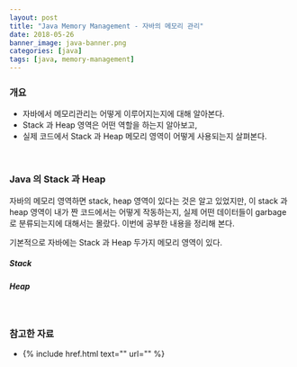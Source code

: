 ```yaml
---
layout: post
title: "Java Memory Management - 자바의 메모리 관리"
date: 2018-05-26
banner_image: java-banner.png
categories: [java]
tags: [java, memory-management]
---
```


### 개요
* 자바에서 메모리관리는 어떻게 이루어지는지에 대해 알아본다.
* Stack 과 Heap 영역은 어떤 역할을 하는지 알아보고,
* 실제 코드에서 Stack 과 Heap 메모리 영역이 어떻게 사용되는지 살펴본다.
<!--more-->


<br/>

### Java 의 Stack 과 Heap
자바의 메모리 영역하면 stack, heap 영역이 있다는 것은 알고 있었지만, 이 stack 과 heap 영역이 내가 짠 코드에서는 어떻게 작동하는지, 
실제 어떤 데이터들이 garbage 로 분류되는지에 대해서는 몰랐다. 이번에 공부한 내용을 정리해 본다.

기본적으로 자바에는 Stack 과 Heap 두가지 메모리 영역이 있다.

##### Stack


##### Heap


<br/>

### 참고한 자료
* {% include href.html text="" url="" %}